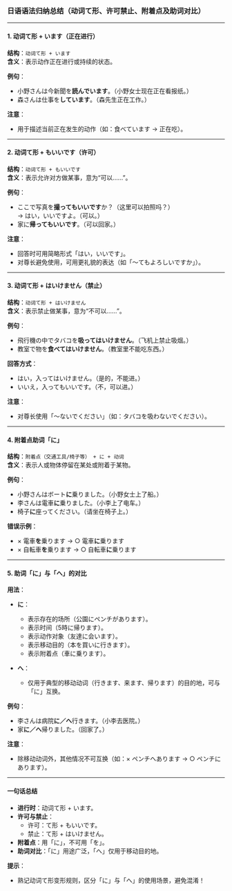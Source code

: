### 日语语法归纳总结（动词て形、许可禁止、附着点及助词对比）

---

#### **1. 动词て形 + います（正在进行）**  
**结构**：`动词て形 + います`  
**含义**：表示动作正在进行或持续的状态。  

**例句**：  
- 小野さんは今新聞を**読んでいます**。（小野女士现在正在看报纸。）  
- 森さんは仕事を**しています**。（森先生正在工作。）  

**注意**：  
- 用于描述当前正在发生的动作（如：食べています → 正在吃）。  

---

#### **2. 动词て形 + もいいです（许可）**  
**结构**：`动词て形 + もいいです`  
**含义**：表示允许对方做某事，意为“可以……”。  

**例句**：  
- ここで写真を**撮ってもいいです**か？（这里可以拍照吗？）  
  → はい，いいですよ。（可以。）  
- 家に**帰ってもいいです**。（可以回家。）  

**注意**：  
- 回答时可用简略形式「はい，いいです」。  
- 对尊长避免使用，可用更礼貌的表达（如「～てもよろしいですか」）。  

---

#### **3. 动词て形 + はいけません（禁止）**  
**结构**：`动词て形 + はいけません`  
**含义**：表示禁止做某事，意为“不可以……”。  

**例句**：  
- 飛行機の中でタバコを**吸ってはいけません**。（飞机上禁止吸烟。）  
- 教室で物を**食べてはいけません**。（教室里不能吃东西。）  

**回答方式**：  
- はい，入ってはいけません。（是的，不能进。）  
- いいえ，入ってもいいです。（不，可以进。）  

**注意**：  
- 对尊长使用「～ないでください」（如：タバコを吸わないでください）。  

---

#### **4. 附着点助词「に」**  
**结构**：`附着点（交通工具/椅子等） + に + 动词`  
**含义**：表示人或物体停留在某处或附着于某物。  

**例句**：  
- 小野さんはボート**に**乗りました。（小野女士上了船。）  
- 李さんは電車**に**乗りました。（小李上了电车。）  
- 椅子**に**座ってください。（请坐在椅子上。）  

**错误示例**：  
- × 電車**を**乗ります → ○ 電車**に**乗ります  
- × 自転車**を**乗ります → ○ 自転車**に**乗ります  

---

#### **5. 助词「に」与「へ」的对比**  
**用法**：  
- **に**：  
  - 表示存在的场所（公園にペンチがあります）。  
  - 表示时间（5時に帰ります）。  
  - 表示动作对象（友達に会います）。  
  - 表示移动目的（本を買いに行きます）。  
  - 表示附着点（車に乗ります）。  

- **へ**：  
  - 仅用于典型的移动动词（行きます、来ます、帰ります）的目的地，可与「に」互换。  

**例句**：  
- 李さんは病院**に／へ**行きます。（小李去医院。）  
- 家**に／へ**帰りました。（回家了。）  

**注意**：  
- 除移动动词外，其他情况不可互换（如：× ペンチへあります → ○ ペンチにあります）。  

---

#### **一句话总结**  
- **进行时**：动词て形 + います。  
- **许可与禁止**：  
  - 许可：て形 + もいいです。  
  - 禁止：て形 + はいけません。  
- **附着点**：用「に」，不可用「を」。  
- **助词对比**：「に」用途广泛，「へ」仅用于移动目的地。  

**提示**：  
- 熟记动词て形变形规则，区分「に」与「へ」的使用场景，避免混淆！